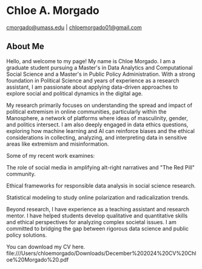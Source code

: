 # Chloe A. Morgado
cmorgado@umass.edu | chloemorgado01@gmail.com

## About Me
Hello, and welcome to my page! My name is Chloe Morgado. I am a graduate student pursuing a Master's in Data Analytics and Computational Social Science and a Master's in Public Policy Administration. With a strong foundation in Political Science and years of experience as a research assistant, I am passionate about applying data-driven approaches to explore social and political dynamics in the digital age. 

My research primarily focuses on understanding the spread and impact of political extremism in online communities, particularly within the Manosphere, a network of platforms where ideas of masculinity, gender, and politics intersect. I am also deeply engaged in data ethics questions, exploring how machine learning and AI can reinforce biases and the ethical considerations in collecting, analyzing, and interpreting data in sensitive areas like extremism and misinformation. 

Some of my recent work examines: 

The role of social media in amplifying alt-right narratives and "The Red Pill" community. 

Ethical frameworks for responsible data analysis in social science research. 

Statistical modeling to study online polarization and radicalization trends. 

Beyond research, I have experience as a teaching assistant and research mentor. I have helped students develop qualitative and quantitative skills and ethical perspectives for analyzing complex societal issues. I am committed to bridging the gap between rigorous data science and public policy solutions. 

You can download my CV here. file:///Users/chloemorgado/Downloads/December%202024%20CV%20Chloe%20Morgado%20.pdf
